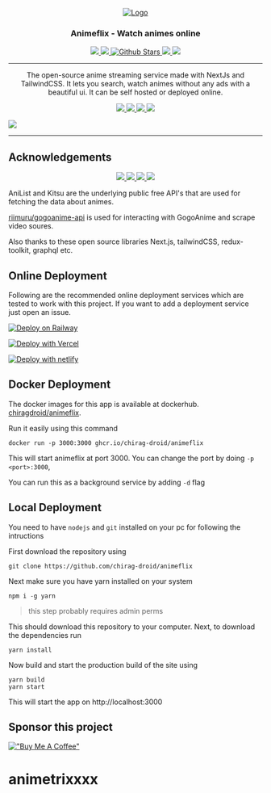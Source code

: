 <!-- PROJECT LOGO -->
<p align="center">
  <div align="center">
    <a href="https://github.com/chirag-droid/animeflix">
      <img src="https://aniflix.pro/favicon.ico" alt="Logo">
    </a>
    <h3>Animeflix - Watch animes online</h3>
    <!-- REPOSITORY INFO BADGES -->
    <a href="https://discord.gg/4UPU8etvae">
      <img src="https://img.shields.io/discord/971304939525644298?label=discord&logo=discord&color=5460e6&style=flat-square&labelColor=2b2f35">
    </a>
    <a href="https://www.gnu.org/licenses/agpl-3.0.en.html">
      <img src="https://img.shields.io/github/license/chirag-droid/animeflix?logo=gnu&color=a32d2a&labelColor=333&logoColor=fff&style=flat-square">
    </a>
    <a href="https://github.com/chirag-droid/animeflix/stargazers">
      <img src="https://img.shields.io/github/stars/chirag-droid/animeflix?style=flat-square" alt="Github Stars">
    </a>
    <a href="https://github.com/chirag-droid/issues">
      <img src="https://img.shields.io/github/issues/chirag-droid/animeflix?style=flat-square">
    </a>
    <a href="https://github.com/chirag-droid/forks">
      <img src="https://img.shields.io/github/forks/chirag-droid/animeflix?style=flat-square">
    </a>
  </div>

  <hr />

  <p align="center">
    The open-source anime streaming service made with NextJs and TailwindCSS. It lets you search, watch animes without any ads with a beautiful ui. It can be self hosted or deployed online.
  </p>
</p>

<!-- DEPENDENCY BADGES -->
<p align="center">
  <a href="https://nextjs.org">
    <img src="https://img.shields.io/github/package-json/dependency-version/chirag-droid/animeflix/next?filename=frontend/package.json&color=fff&labelColor=000&logo=nextdotjs&style=flat-square">
  </a>
  <a href="https://17.reactjs.org/">
    <img src="https://img.shields.io/github/package-json/dependency-version/chirag-droid/animeflix/react?filename=frontend/package.json&color=5fd9fb&logo=react&labelColor=222435&style=flat-square">
  </a>
  <a href="https://redux-toolkit.js.org/">
    <img src="https://img.shields.io/github/package-json/dependency-version/chirag-droid/animeflix/@reduxjs/toolkit?filename=frontend/package.json&label=redux-toolkit&color=593d88&logo=redux&labelColor=242526&style=flat-square&logoColor=b58bf7">
  </a>
  <a href="https://tailwindcss.com/">
    <img src="https://img.shields.io/github/package-json/dependency-version/chirag-droid/animeflix/dev/tailwindcss?filename=frontend/package.json&color=37b8f1&logo=tailwindcss&labelColor=0b1120&style=flat-square&logoColor=38bdf8">
  </a>
</p>

<!-- PREVIEW IMAGE -->
<img src="https://repository-images.githubusercontent.com/428654890/3eb14869-768d-4bdb-95a7-6e73bb347803">

<hr/>

## Acknowledgements

<!-- API INFO -->
<p align="center">
  <a href="https://graphql.com/">
    <img src="https://img.shields.io/github/package-json/dependency-version/chirag-droid/animeflix/graphql?filename=frontend/package.json&color=8080f2&labelColor=1a1c1e&logoColor=4b32c3&style=flat-square&logo=graphql">
  </a>
  <a href="https://github.com/riimuru/gogoanime/">
    <img src="https://img.shields.io/badge/riimuru/gogoanime-333.svg?style=flat-square">
  </a>
  <a href="https://anilist.co">
    <img src="https://img.shields.io/badge/AnList-222435.svg?logo=anilist&style=flat-square">
  </a>
  <a href="https://kitsu.io">
    <img src="https://img.shields.io/badge/Kitsu-402f3f.svg?logo=kitsu&style=flat-square">
  </a>
</p>

AniList and Kitsu are the underlying public free API's that are used for fetching the data about animes.

[riimuru/gogoanime-api](https://github.com/riimuru/gogoanime-api) is used for interacting with GogoAnime and scrape video soures.

Also thanks to these open source libraries Next.js, tailwindCSS, redux-toolkit, graphql etc.

## Online Deployment

Following are the recommended online deployment services which are tested to work with this project. If you want to add a deployment service just open an issue.

[![Deploy on Railway](https://railway.app/button.svg)](https://railway.app/new/template/NBfBbp?referralCode=km83_N)

[![Deploy with Vercel](https://vercel.com/button)](https://vercel.com/new/clone?repository-url=https://github.com/chirag-droid/animeflix/tree/main&project-name=animeflix&repo-name=animeflix&root-directory=frontend&build-command=cd%20../%20%26%26%20yarn%20build&install-command=cd%20../%20%26%26%20yarn%20install)

[![Deploy with netlify](https://www.netlify.com/img/deploy/button.svg)](https://app.netlify.com/start/deploy?repository=https://github.com/chirag-droid/animeflix)

## Docker Deployment

The docker images for this app is available at dockerhub. [chiragdroid/animeflix](https://hub.docker.com/repository/docker/chiragdroid/animeflix).

Run it easily using this command

```
docker run -p 3000:3000 ghcr.io/chirag-droid/animeflix
```

This will start animeflix at port 3000. You can change the port by doing `-p <port>:3000`,

You can run this as a background service by adding `-d` flag

## Local Deployment

You need to have `nodejs` and `git` installed on your pc for following the intructions

First download the repository using
```
git clone https://github.com/chirag-droid/animeflix
```

Next make sure you have yarn installed on your system
```
npm i -g yarn
```
> this step probably requires admin perms

This should download this repository to your computer. Next, to download the dependencies run
```
yarn install
```

Now build and start the production build of the site using
```
yarn build
yarn start
```

This will start the app on http://localhost:3000

## Sponsor this project

[!["Buy Me A Coffee"](https://www.buymeacoffee.com/assets/img/custom_images/orange_img.png)](https://www.buymeacoffee.com/chiragdroid)
# animetrixxxx
